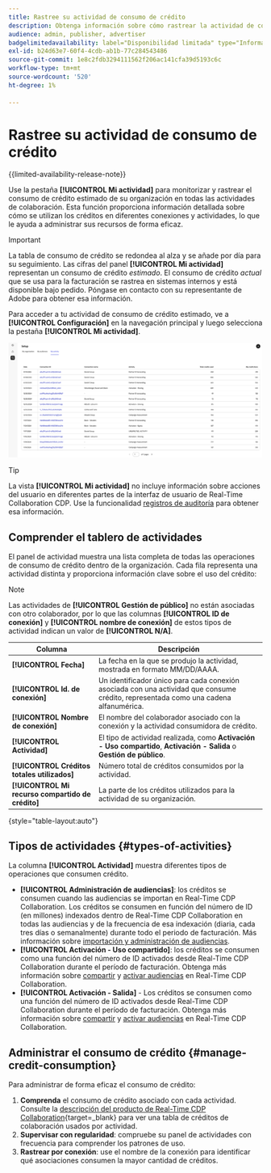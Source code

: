 ```yaml
---
title: Rastree su actividad de consumo de crédito
description: Obtenga información sobre cómo rastrear la actividad de consumo de crédito de su organización en Real-Time CDP Collaboration.
audience: admin, publisher, advertiser
badgelimitedavailability: label="Disponibilidad limitada" type="Informative" url="https://helpx.adobe.com/legal/product-descriptions/real-time-customer-data-platform-collaboration.html newtab=true"
exl-id: b24d63e7-60f4-4cdb-ab1b-77c284543486
source-git-commit: 1e8c2fdb3294111562f206ac141cfa39d5193c6c
workflow-type: tm+mt
source-wordcount: '520'
ht-degree: 1%

---
```


# Rastree su actividad de consumo de crédito

{{limited-availability-release-note}}

Use la pestaña **[!UICONTROL Mi actividad]** para monitorizar y rastrear el consumo de crédito estimado de su organización en todas las actividades de colaboración. Esta función proporciona información detallada sobre cómo se utilizan los créditos en diferentes conexiones y actividades, lo que le ayuda a administrar sus recursos de forma eficaz.

>[!IMPORTANT]
>
>La tabla de consumo de crédito se redondea al alza y se añade por día para su seguimiento. Las cifras del panel **[!UICONTROL Mi actividad]** representan un consumo de crédito *estimado*. El consumo de crédito *actual* que se usa para la facturación se rastrea en sistemas internos y está disponible bajo pedido. Póngase en contacto con su representante de Adobe para obtener esa información.

Para acceder a tu actividad de consumo de crédito estimado, ve a **[!UICONTROL Configuración]** en la navegación principal y luego selecciona la pestaña **[!UICONTROL Mi actividad]**.

![Mi panel de actividades que muestra detalles de consumo de crédito](/help/assets/setup/my-activity-credits/activity-dashboard.png)

>[!TIP]
>
>La vista **[!UICONTROL Mi actividad]** no incluye información sobre acciones del usuario en diferentes partes de la interfaz de usuario de Real-Time Collaboration CDP. Use la funcionalidad [registros de auditoría](/help/guide/setup/audit-logs.md) para obtener esa información.

## Comprender el tablero de actividades

El panel de actividad muestra una lista completa de todas las operaciones de consumo de crédito dentro de la organización. Cada fila representa una actividad distinta y proporciona información clave sobre el uso del crédito:

>[!NOTE]
>
>Las actividades de **[!UICONTROL Gestión de público]** no están asociadas con otro colaborador, por lo que las columnas **[!UICONTROL ID de conexión]** y **[!UICONTROL nombre de conexión]** de estos tipos de actividad indican un valor de **[!UICONTROL N/A]**.

| Columna | Descripción |
|--------|-------------|
| **[!UICONTROL Fecha]** | La fecha en la que se produjo la actividad, mostrada en formato MM/DD/AAAA. |
| **[!UICONTROL Id. de conexión]** | Un identificador único para cada conexión asociada con una actividad que consume crédito, representada como una cadena alfanumérica. |
| **[!UICONTROL Nombre de conexión]** | El nombre del colaborador asociado con la conexión y la actividad consumidora de crédito. |
| **[!UICONTROL Actividad]** | El tipo de actividad realizada, como **Activación - Uso compartido**, **Activación - Salida** o **Gestión de público**. |
| **[!UICONTROL Créditos totales utilizados]** | Número total de créditos consumidos por la actividad. |
| **[!UICONTROL Mi recurso compartido de crédito]** | La parte de los créditos utilizados para la actividad de su organización. |

{style="table-layout:auto"}

## Tipos de actividades {#types-of-activities}

La columna **[!UICONTROL Actividad]** muestra diferentes tipos de operaciones que consumen crédito.

* **[!UICONTROL Administración de audiencias]**: los créditos se consumen cuando las audiencias se importan en Real-Time CDP Collaboration. Los créditos se consumen en función del número de ID (en millones) indexados dentro de Real-Time CDP Collaboration en todas las audiencias y de la frecuencia de esa indexación (diaria, cada tres días o semanalmente) durante todo el periodo de facturación. Más información sobre [importación y administración de audiencias](/help/guide/setup/onboard-audiences.md).
* **[!UICONTROL Activación - Uso compartido]**: los créditos se consumen como una función del número de ID activados desde Real-Time CDP Collaboration durante el período de facturación. Obtenga más información sobre [compartir](/help/guide/collaborate/share.md) y [activar audiencias](/help/guide/collaborate/activate.md) en Real-Time CDP Collaboration.
* **[!UICONTROL Activación - Salida]** - Los créditos se consumen como una función del número de ID activados desde Real-Time CDP Collaboration durante el período de facturación. Obtenga más información sobre [compartir](/help/guide/collaborate/share.md) y [activar audiencias](/help/guide/collaborate/activate.md) en Real-Time CDP Collaboration.


<!--

**[!UICONTROL Audience Overlaps]** – Credits are consumed as a function of the number of matched IDs across 2 or more shared audiences throughout the billing period. Read more about [audience overlaps in the discover tab](/help/guide/collaborate/discover.md).

Collaboration Measurement – Credits are consumed as a function of the number of rows existing in campaign reports across all campaigns, and the frequency of that reporting (daily, every three days, or weekly).

-->


## Administrar el consumo de crédito {#manage-credit-consumption}

Para administrar de forma eficaz el consumo de crédito:

1. **Comprenda** el consumo de crédito asociado con cada actividad. Consulte la [descripción del producto de Real-Time CDP Collaboration](https://helpx.adobe.com/legal/product-descriptions/real-time-customer-data-platform-collaboration.html){target=_blank} para ver una tabla de créditos de colaboración usados por actividad.
2. **Supervisar con regularidad**: compruebe su panel de actividades con frecuencia para comprender los patrones de uso.
3. **Rastrear por conexión**: use el nombre de la conexión para identificar qué asociaciones consumen la mayor cantidad de créditos.

<!--

## Pagination and navigation

The activity list is paginated to improve performance and readability. Use the navigation controls at the bottom of the table to move between pages and adjust how many records you can view at once.

-->
